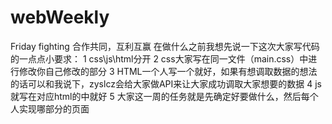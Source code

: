 # webWeekly
Friday fighting
合作共同，互利互赢
在做什么之前我想先说一下这次大家写代码的一点点小要求：
1 css\js\html分开
2 css大家写在同一文件（main.css）中进行修改你自己修改的部分
3 HTML一个人写一个就好，如果有想调取数据的想法的话可以和我说下，zyslcz会给大家做API来让大家成功调取大家想要的数据
4 js就写在对应html的<script></script>中就好
5 大家这一周的任务就是先确定好要做什么，然后每个人实现哪部分的页面
